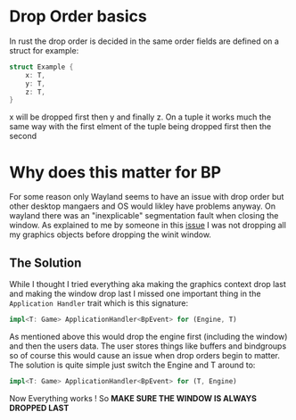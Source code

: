 # Drop Order basics
In rust the drop order is decided in the same order fields are defined on a struct for example:
```rust
struct Example {
    x: T,
    y: T,
    z: T,
}
```
x will be dropped first then y and finally z. On a tuple it works much the same way with the first elment of the tuple being dropped first then the second

# Why does this matter for BP
For some reason only Wayland seems to have an issue with drop order but other desktop mangaers and OS would likley have problems anyway. On wayland there was an "inexplicable" segmentation fault when closing the window. As explained to me by someone in this [issue](https://github.com/rust-windowing/winit/issues/4040) I was not dropping all my graphics objects before dropping the winit window.

## The Solution
While I thought I tried everything aka making the graphics context drop last and making the window drop last I missed one important thing in the `Application Handler` trait which is this signature:
```rust
impl<T: Game> ApplicationHandler<BpEvent> for (Engine, T)
```
As mentioned above this would drop the engine first (including the window) and then the users data. The user stores things like buffers and bindgroups so of course this would cause an issue when drop orders begin to matter. The solution is quite simple just switch the Engine and T around to:
```rust
impl<T: Game> ApplicationHandler<BpEvent> for (T, Engine)
```
Now Everything works !
So **MAKE SURE THE WINDOW IS ALWAYS DROPPED LAST**